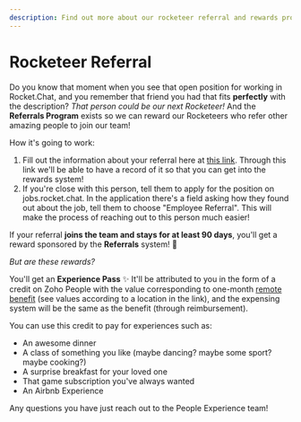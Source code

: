 ```yaml
---
description: Find out more about our rocketeer referral and rewards program!
---
```


# Rocketeer Referral

Do you know that moment when you see that open position for working in Rocket.Chat, and you remember that friend you had that fits **perfectly** with the description? _That person could be our next Rocketeer!_ And the **Referrals Program** exists so we can reward our Rocketeers who refer other amazing people to join our team! 

How it's going to work:

1. Fill out the information about your referral here at [this link](https://forms.gle/aXVmnChRtuMHqBtd7). Through this link we'll be able to have a record of it so that you can get into the rewards system!
2. If you're close with this person, tell them to apply for the position on jobs.rocket.chat. In the application there's a field asking how they found out about the job, tell them to choose "Employee Referral". This will make the process of reaching out to this person much easier!

If your referral **joins the team and stays for at least 90 days**, you'll get a reward sponsored by the **Referrals** system! **🍾**

_But are these rewards?_

You'll get an **Experience Pass** ✨ It'll be attributed to you in the form of a credit on Zoho People with the value corresponding to one-month [remote benefit](https://handbook.rocket.chat/company/people/entering-rocket.chat/benefits/remote-benefit) \(see values according to a location in the link\), and the expensing system will be the same as the benefit \(through reimbursement\).

You can use this credit to pay for experiences such as:       

* An awesome dinner
* A class of something you like \(maybe dancing? maybe some sport? maybe cooking?\)
* A surprise breakfast for your loved one
* That game subscription you've always wanted
* An Airbnb Experience 

Any questions you have just reach out to the People Experience team!

